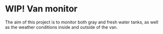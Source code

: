 # WIP! Van monitor
The aim of this project is to monitor both gray and fresh water tanks, as well as the weather conditions inside and outside of the van.
